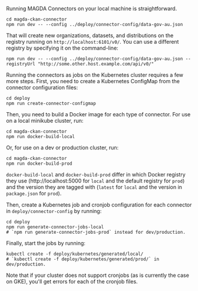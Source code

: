 Running MAGDA Connectors on your local machine is straightforward.

```
cd magda-ckan-connector
npm run dev -- --config ../deploy/connector-config/data-gov-au.json
```

That will create new organizations, datasets, and distributions on the registry running on `http://localhost:6101/v0/`.  You can use a different registry by specifying it on the command-line:

```
npm run dev -- --config ../deploy/connector-config/data-gov-au.json --registryUrl "http://some.other.host.example.com/api/v0/"
```

Running the connectors as jobs on the Kubernetes cluster requires a few more steps.  First, you need to create a Kubernetes ConfigMap from the connector configuration files:

```
cd deploy
npm run create-connector-configmap
```

Then, you need to build a Docker image for each type of connector.  For use on a local minikube cluster, run:

```
cd magda-ckan-connector
npm run docker-build-local
```

Or, for use on a dev or production cluster, run:

```
cd magda-ckan-connector
npm run docker-build-prod
```

`docker-build-local` and `docker-build-prod` differ in which Docker registry they use (http://localhost:5000 for `local` and the default registry for `prod`) and the version they are tagged with (`latest` for `local` and the version in `package.json` for `prod`).

Then, create a Kubernetes job and cronjob configuration for each connector in `deploy/connector-config` by running:

```
cd deploy
npm run generate-connector-jobs-local
# `npm run generate-connector-jobs-prod` instead for dev/production.
```

Finally, start the jobs by running:

```
kubectl create -f deploy/kubernetes/generated/local/
# `kubectl create -f deploy/kubernetes/generated/prod/` in dev/production.
```

Note that if your cluster does not support cronjobs (as is currently the case on GKE), you'll get errors for each of the cronjob files.
